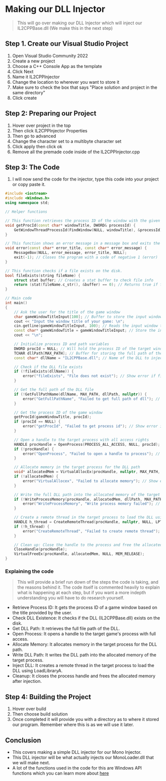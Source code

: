 # Making our DLL Injector
> This will go over making our DLL Injector which will inject our IL2CPPBase.dll (We make this in the next step)

## Step 1. Create our Visual Studio Project
1. Open Visual Studio Community 2022
2. Create a new project
3. Choose a C++ Console App as the template
4. Click Next
5. Name it IL2CPPInjector
6. Change the location to wherever you want to store it
7. Make sure to check the box that says "Place solution and project in the same directory"
8. Click create

## Step 2: Preparing our Project
1. Hover over project in the top
2. Then click IL2CPPInjector Properties
3. Then go to advanced
4. Change the character set to a multibyte character set
5. Click apply then click ok
6. Remove all the premade code inside of the IL2CPPInjector.cpp

## Step 3: The Code
1. I will now send the code for the injector, type this code into your project or copy paste it.
``` cpp
#include <iostream>
#include <Windows.h>
using namespace std;

// Helper functions

// This function retrieves the process ID of the window with the given title.
void getProcId(const char* windowTitle, DWORD& processId) {
    GetWindowThreadProcessId(FindWindow(NULL, windowTitle), &processId);
}

// This function shows an error message in a message box and exits the program with code -1.
void error(const char* error_title, const char* error_message) {
    MessageBox(NULL, error_message, error_title, NULL);
    exit(-1); // Closes the program with a code of negative 1 (error)
}

// This function checks if a file exists on the disk.
bool fileExists(string fileName) {
    struct stat buffer; // Creates a stat buffer to check file info
    return (stat(fileName.c_str(), &buffer) == 0); // Returns true if file exists, false otherwise
}

// Main code
int main()
{
    // Ask the user for the title of the game window
    char gameWindowTitleInput[100]; // Buffer to store the input window title
    cout << "Input the window title of your game: \n";
    cin.getline(gameWindowTitleInput, 100); // Reads the input window title
    const char* gameWindowTitle = gameWindowTitleInput; // Store the input as a constant char pointer
    cout << "\n";

    // Initialize process ID and path variables
    DWORD procId = NULL; // Will hold the process ID of the target window
    TCHAR dllPath[MAX_PATH]; // Buffer for storing the full path of the DLL
    const char* dllName = "IL2CPPBase.dll"; // Name of the DLL to inject

    // Check if the DLL file exists
    if (!fileExists(dllName)) {
        error("fileExists", "File does not exist"); // Show error if file doesn't exist
    }

    // Get the full path of the DLL file
    if (!GetFullPathName(dllName, MAX_PATH, dllPath, nullptr)) {
        error("GetFullPathName", "Failed to get full path of dll"); // Show error if full path retrieval fails
    }

    // Get the process ID of the game window
    getProcId(gameWindowTitle, procId);
    if (procId == NULL) {
        error("getProcId", "Failed to get process id"); // Show error if process ID retrieval fails
    }

    // Open a handle to the target process with all access rights
    HANDLE procHandle = OpenProcess(PROCESS_ALL_ACCESS, NULL, procId);
    if (!procHandle) {
        error("OpenProcess", "Failed to open a handle to process"); // Show error if unable to open process handle
    }

    // Allocate memory in the target process for the DLL path
    void* allocatedMem = VirtualAllocEx(procHandle, nullptr, MAX_PATH, MEM_RESERVE | MEM_COMMIT, PAGE_READWRITE);
    if (!allocatedMem) {
        error("VirtualAllocex", "Failed to allocate memory"); // Show error if memory allocation fails
    }

    // Write the full DLL path into the allocated memory of the target process
    if (!WriteProcessMemory(procHandle, allocatedMem, dllPath, MAX_PATH, nullptr)) {
        error("WriteProcessMemory", "Write process memory failed"); // Show error if writing memory fails
    }

    // Create a remote thread in the target process to load the DLL using LoadLibraryA
    HANDLE h_thread = CreateRemoteThread(procHandle, nullptr, NULL, LPTHREAD_START_ROUTINE(LoadLibraryA), allocatedMem, NULL, nullptr);
    if (!h_thread) {
        error("CreateRemoteThread", "Failed to create remote thread"); // Show error if remote thread creation fails
    }

    // Clean up: Close the handle to the process and free the allocated memory
    CloseHandle(procHandle);
    VirtualFreeEx(procHandle, allocatedMem, NULL, MEM_RELEASE);
}
```
### Explaining the code
> This will provide a brief run down of the steps the code is taking, and the reasons behind it. The code itself is commented heavily to explain what is happening at each step, but if you want a more indepth understanding you will have to do research yourself.
- Retrieve Process ID: It gets the process ID of a game window based on the title provided by the user.
- Check DLL Existence: It checks if the DLL (IL2CPPBase.dll) exists on the disk.
- Get DLL Path: It retrieves the full file path of the DLL.
- Open Process: It opens a handle to the target game's process with full access.
- Allocate Memory: It allocates memory in the target process for the DLL path.
- Write DLL Path: It writes the DLL path into the allocated memory of the target process.
- Inject DLL: It creates a remote thread in the target process to load the DLL using LoadLibraryA.
- Cleanup: It closes the process handle and frees the allocated memory after injection.

## Step 4: Building the Project
1. Hover over build
2. Then choose build solution
3. Once completed it will provide you with a directory as to where it stored our program. Remember where this is as we will use it later.

## Conclusion
- This covers making a simple DLL injector for our Mono Injector.
- This DLL injector will be what actually injects our MonoLoader.dll that we will make next.
- A lot of the functions used in the code for this are Windows API functions which you can learn more about [here](https://learn.microsoft.com/en-us/windows/win32/api/)